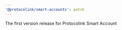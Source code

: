 ```yaml
---
'@protocolink/smart-accounts': patch
---
```


The first version release for Protocolink Smart Account
